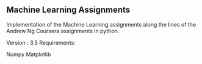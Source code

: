 Machine Learning Assignments
----------------------------

Implementation of the Machine Learning assignments along the lines of the Andrew Ng Coursera assignments in python.

Version : 3.5
Requirements:

Numpy
Matplotlib
